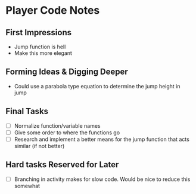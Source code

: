 # Player Code Notes
## First Impressions
 - Jump function is hell
  - Make this more elegant

## Forming Ideas & Digging Deeper
 - Could use a parabola type equation to determine the jump height in jump

## Final Tasks
 - [ ] Normalize function/variable names
 - [ ] Give some order to where the functions go
 - [ ] Research and implement a better means for the jump function that acts similar (if not better)

## Hard tasks Reserved for Later
 - [ ] Branching in activity makes for slow code. Would be nice to reduce this somewhat